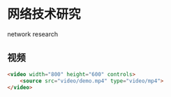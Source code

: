 # 网络技术研究
network research

## 视频
```HTML
<video width="800" height="600" controls>
    <source src="video/demo.mp4" type="video/mp4">
</video>
```

